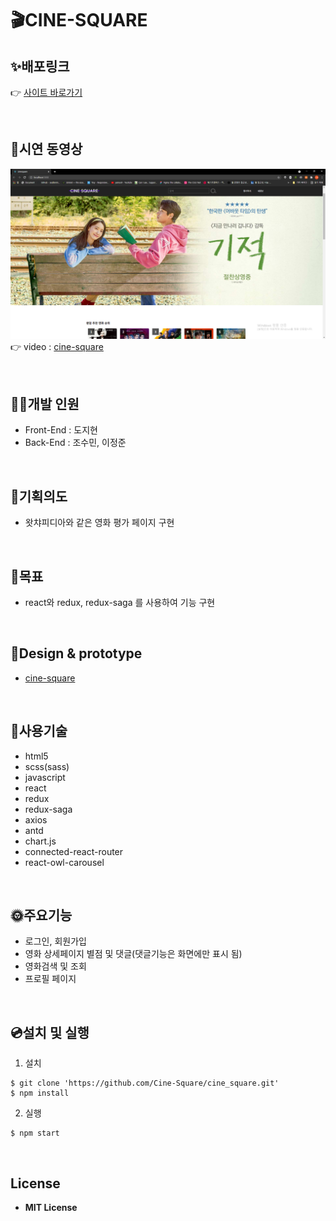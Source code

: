 # 🎬CINE-SQUARE

## ✨배포링크

👉 [사이트 바로가기](https://cinesquare.netlify.app)

<br>

## 🎈시연 동영상

![cinesquare-main](./public/images/cine-square%20main.PNG)
👉 video : [cine-square](https://youtu.be/MJCNx3HAPoI)

<br>

## 👩‍💻개발 인원

- Front-End : 도지현
- Back-End : 조수민, 이정준

<br>

## 🚀기획의도

- 왓챠피디아와 같은 영화 평가 페이지 구현

<br>

## 🎯목표

- react와 redux, redux-saga 를 사용하여 기능 구현

<br>

## 🎨Design & prototype

- [cine-square](https://www.figma.com/file/fqlQhqfwxWKB9q0bQUiQci/cine-square?node-id=19%3A2)

<br>

## 🔧사용기술

- html5
- scss(sass)
- javascript
- react
- redux
- redux-saga
- axios
- antd
- chart.js
- connected-react-router
- react-owl-carousel

<br>

## 🌞주요기능

- 로그인, 회원가입
- 영화 상세페이지 별점 및 댓글(댓글기능은 화면에만 표시 됨)
- 영화검색 및 조회
- 프로필 페이지

<br>

## 💿설치 및 실행

1. 설치

```
$ git clone 'https://github.com/Cine-Square/cine_square.git'
$ npm install
```

2. 실행

```
$ npm start
```

<br>

## License

- **MIT License**
